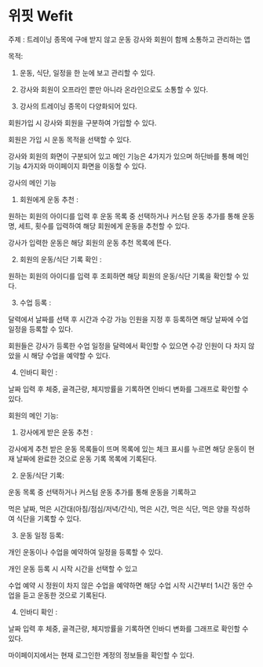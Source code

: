 # 위핏 Wefit

주제 : 트레이닝 종목에 구애 받지 않고 운동 강사와 회원이 함께 소통하고 관리하는 앱

목적:

1. 운동, 식단, 일정을 한 눈에 보고 관리할 수 있다.

2. 강사와 회원이 오프라인 뿐만 아니라 온라인으로도 소통할 수 있다.

3. 강사의 트레이닝 종목이 다양화되어 있다.



회원가입 시 강사와 회원을 구분하여 가입할 수 있다.

회원은 가입 시 운동 목적을 선택할 수 있다.

강사와 회원의 화면이 구분되어 있고 메인 기능은 4가지가 있으며 하단바를 통해 메인 기능 4가지와 마이페이지 화면을 이동할 수 있다.




강사의 메인 기능

1. 회원에게 운동 추천 : 

원하는 회원의 아이디를 입력 후 운동 목록 중 선택하거나 커스텀 운동 추가를 통해 운동명, 세트, 횟수를 입력하여 해당 회원에게 운동을 추천할 수 있다.

강사가 입력한 운동은 해당 회원의 운동 추천 목록에 뜬다.

2. 회원의 운동/식단 기록 확인 : 

원하는 회원의 아이디를 입력 후 조회하면 해당 회원의 운동/식단 기록을 확인할 수 있다.

3. 수업 등록 : 

달력에서 날짜를 선택 후 시간과 수강 가능 인원을 지정 후 등록하면 해당 날짜에 수업 일정을 등록할 수 있다.

회원들은 강사가 등록한 수업 일정을 달력에서 확인할 수 있으면 수강 인원이 다 차지 않았을 시 해당 수업을 예약할 수 있다.

4. 인바디 확인 :

날짜 입력 후 체중, 골격근량, 체지방률을 기록하면 인바디 변화를 그래프로 확인할 수 있다.



회원의 메인 기능:

1. 강사에게 받은 운동 추천 :

강사에게 추천 받은 운동 목록들이 뜨며 목록에 있는 체크 표시를 누르면 해당 운동이 현재 날짜에 완료한 것으로 운동 기록 목록에 기록된다.

2. 운동/식단 기록:

운동 목록 중 선택하거나 커스텀 운동 추가를 통해 운동을 기록하고 

먹은 날짜, 먹은 시간대(아침/점심/저녁/간식), 먹은 시간, 먹은 식단, 먹은 양을 작성하여 식단을 기록할 수 있다.

3. 운동 일정 등록:

개인 운동이나 수업을 예약하여 일정을 등록할 수 있다.

개인 운동 등록 시 시작 시간을 선택할 수 있고

수업 예약 시 정원이 차지 않은 수업을 예약하면 해당 수업 시작 시간부터 1시간 동안 수업을 듣고 운동한 것으로 기록된다.

4. 인바디 확인 :

날짜 입력 후 체중, 골격근량, 체지방률을 기록하면 인바디 변화를 그래프로 확인할 수 있다.

마이페이지에서는 현재 로그인한 계정의 정보들을 확인할 수 있다.
